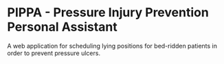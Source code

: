 # PIPPA - Pressure Injury Prevention Personal Assistant
A web application for scheduling lying positions for bed-ridden patients in order to prevent pressure ulcers.
